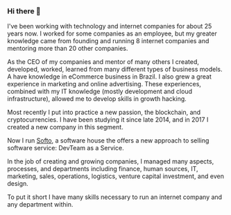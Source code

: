 ### Hi there 👋

I've been working with technology and internet companies for about 25 years now. I worked for some companies as an employee, but my greater knowledge came from founding and running 8 internet companies and mentoring more than 20 other companies.

As the CEO of my companies and mentor of many others I created, developed, worked, learned from many different types of business models. A have knowledge in eCommerce business in Brazil. I also grew a great experience in marketing and online advertising. These experiences, combined with my IT knowledge (mostly development and cloud infrastructure), allowed me to develop skills in growth hacking.

Most recently I put into practice a new passion, the blockchain, and cryptocurrencies. I have been studying it since late 2014, and in 2017 I created a new company in this segment.

Now I run [Softo](https://sof.to), a software house the offers a new approach to selling software service: DevTeam as a Service.

In the job of creating and growing companies, I managed many aspects, processes, and departments including finance, human sources, IT, marketing, sales, operations, logistics, venture capital investment, and even design.

To put it short I have many skills necessary to run an internet company and any department within.

<!--
**fseixas/fseixas** is a ✨ _special_ ✨ repository because its `README.md` (this file) appears on your GitHub profile.

Here are some ideas to get you started:

- 🔭 I’m currently working on ...
- 🌱 I’m currently learning ...
- 👯 I’m looking to collaborate on ...
- 🤔 I’m looking for help with ...
- 💬 Ask me about ...
- 📫 How to reach me: ...
- 😄 Pronouns: ...
- ⚡ Fun fact: ...
-->
